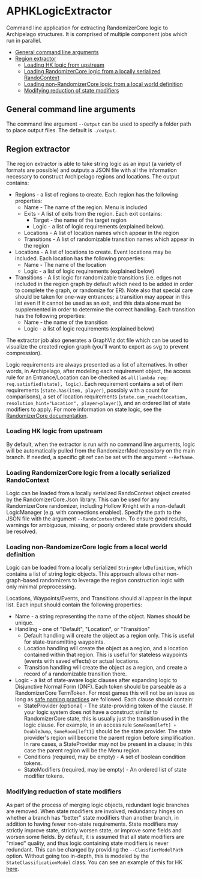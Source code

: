 # APHKLogicExtractor

Command line application for extracting RandomizerCore logic to Archipelago structures. It is comprised of multiple
component jobs which run in parallel.

* [General command line arguments](#general-command-line-arguments)
* [Region extractor](#region-extractor)
    + [Loading HK logic from upstream](#loading-hk-logic-from-upstream)
    + [Loading RandomizerCore logic from a locally serialized RandoContext](#loading-randomizercore-logic-from-a-locally-serialized-randocontext)
    + [Loading non-RandomizerCore logic from a local world definition](#loading-non-randomizercore-logic-from-a-local-world-definition)
    + [Modifying reduction of state modifiers](#modifying-reduction-of-state-modifiers)

## General command line arguments

The command line argument `--Output` can be used to specify a folder path to place output files. The default is `./output`.

## Region extractor

The region extractor is able to take string logic as an input (a variety of formats are possible) and outputs a JSON
file with all the information necessary to construct Archipelago regions and locations. The output contains:

* Regions - a list of regions to create. Each region has the following properties:
    * Name - The name of the region. Menu is included
    * Exits - A list of exits from the region. Each exit contains:
        * Target - the name of the target region
        * Logic - a list of logic requirements (explained below).
    * Locations - A list of location names which appear in the region
    * Transitions - A list of randomizable transition names which appear in the region
* Locations - A list of locations to create. Event locations may be included. Each location has the following properties:
    * Name - The name of the location
    * Logic - a list of logic requirements (explained below)
* Transitions - A list logic for randomizable transitions (i.e. edges not included in the region graph by default which need
  to be added in order to complete the graph, or randomize for ER). Note also that special care should be taken for one-way
  entrances; a transition may appear in this list even if it cannot be used as an exit, and this data alone must be supplemented
  in order to determine the correct handling. Each transition has the following properties:
    * Name - the name of the transition
    * Logic - a list of logic requirements (explained below)

The extractor job also generates a GraphViz dot file which can be used to visualize the created region graph (you'll want to export
as svg to prevent compression).

Logic requirements are always presented as a list of alternatives. In other words, in Archipelago, after modeling each requirement
object, the access rule for an Entrance/Location can be checked as `all(lambda req: req.satisfied(state), logic)`. Each requirement
contains a set of item requirements (`state.has(item, player)`, possibly with a count for comparisons), a set of location requirements
(`state.can_reach(location, resolution_hint="Location", player=player)`), and an ordered list of state modifiers to apply. For more
information on state logic, see the [RandomizerCore documentation](https://homothetyhk.github.io/RandomizerCore/articles/state.html).

### Loading HK logic from upstream

By default, when the extractor is run with no command line arguments, logic will be automatically pulled from the RandomizerMod repository
on the main branch. If needed, a specific git ref can be set with the argument `--RefName`.

### Loading RandomizerCore logic from a locally serialized RandoContext

Logic can be loaded from a locally serialized RandoContext object created by the RandomizerCore.Json library. This can be
used for any RandomizerCore randomizer, including Hollow Knight with a non-default LogicManager (e.g. with connections enabled).
Specify the path to the JSON file with the argument `--RandoContextPath`. To ensure good results, warnings for ambiguous, missing,
or poorly ordered state providers should be resolved.

### Loading non-RandomizerCore logic from a local world definition

Logic can be loaded from a locally serialized `StringWorldDefinition`, which contains a list of string logic objects. This
approach allows other non-graph-based randomizers to leverage the region construction logic with only minimal preprocessing.

Locations, Waypoints/Events, and Transitions should all appear in the input list. Each input should contain the following properties:
* Name - a string representing the name of the object. Names should be unique.
* Handling - one of "Default", "Location", or "Transition"
    * Default handling will create the object as a region only. This is useful for state-transmitting waypoints.
    * Location handling will create the object as a region, and a location contained within that region. This is useful for
      stateless waypoints (events with saved effects) or actual locations.
    * Transition handling will create the object as a region, and create a record of a randomizable transition there.
* Logic - a list of state-aware logic clauses after expanding logic to Disjunctive Normal Form (DNF). Each token should be parseable
  as a RandomizerCore TermToken. For most games this will not be an issue as long as [safe naming practices](https://homothetyhk.github.io/RandomizerCore/articles/safe_naming.html)
  are followed. Each clause should contain:
    * StateProvider (optional) - The state-providing token of the clause. If your logic system does not have a construct similar to
      RandomizerCore state, this is usually just the transition used in the logic clause. For example, in an access rule 
      `SomeRoom[left] + DoubleJump`, `SomeRoom[left1]` should be the state provider. The state provider's region will become the
      parent region before simplification. In rare cases, a StateProvider may not be present in a clause; in this case the parent
      region will be the Menu region.
    * Conditions (required, may be empty) - A set of boolean condition tokens.
    * StateModifiers (required, may be empty) - An ordered list of state modifier tokens.

### Modifying reduction of state modifiers

As part of the process of merging logic objects, redundant logic branches are removed. When state modifiers are involved, redundancy
hinges on whether a branch has "better" state modifiers than another branch, in addition to having fewer non-state requirements.
State modifiers may strictly improve state, strictly worsen state, or improve some fields and worsen some fields. By default, it is
assumed that all state modifiers are "mixed" quality, and thus logic containing state modifiers is never redundant. This can be changed
by providing the `--ClassfierModelPath` option. Without going too in-depth, this is modeled by the `StateClassificationModel` class.
You can see an example of this for HK [here](https://github.com/ArchipelagoMW-HollowKnight/APHKLogicExtractor/blob/master/APHKLogicExtractor/hkStateConfig.json).